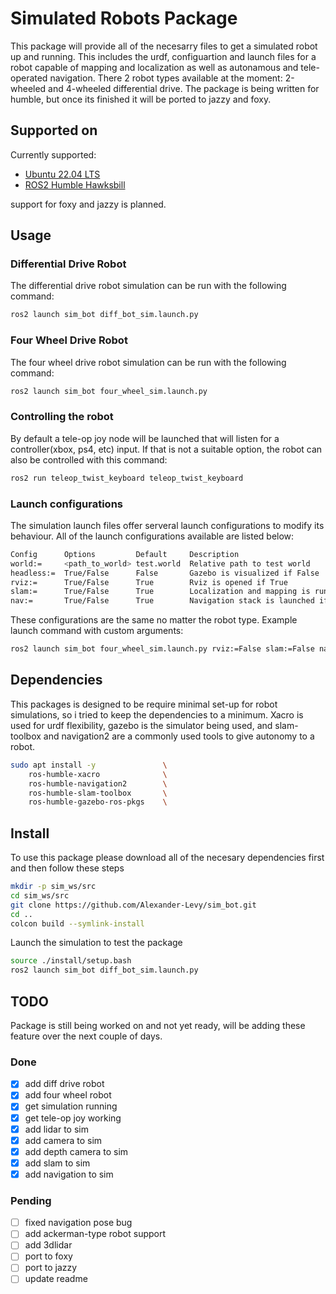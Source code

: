# Simulated Robots Package 
This package will provide all of the necesarry files to get a simulated robot up and running. This includes the urdf, configuartion and launch files for a robot capable of mapping and localization as well as autonamous and tele-operated navigation. There 2 robot types available at the moment: 2-wheeled and 4-wheeled differential drive. The package is being written for humble, but once its finished it will be ported to jazzy and foxy. 

## Supported on
Currently supported:
 - [Ubuntu 22.04 LTS](https://releases.ubuntu.com/jammy/)
 - [ROS2 Humble Hawksbill](https://docs.ros.org/en/rolling/Releases/Release-Humble-Hawksbill.html)

 support for foxy and jazzy is planned.


## Usage 
### Differential Drive Robot
The differential drive robot simulation can be run with the following command:
```bash
ros2 launch sim_bot diff_bot_sim.launch.py 
```

### Four Wheel Drive Robot
The four wheel drive robot simulation can be run with the following command:
```bash
ros2 launch sim_bot four_wheel_sim.launch.py 
```

### Controlling the robot
By default a tele-op joy node will be launched that will listen for a controller(xbox, ps4, etc) input. If that is not a suitable option, the robot can also be controlled with this command:
```bash
ros2 run teleop_twist_keyboard teleop_twist_keyboard 
```

### Launch configurations
The simulation launch files offer serveral launch configurations to modify its behaviour. All of the launch configurations available are listed below:
```bash
Config      Options         Default     Description
world:=     <path_to_world> test.world  Relative path to test world                       
headless:=  True/False      False       Gazebo is visualized if False
rviz:=      True/False      True        Rviz is opened if True
slam:=      True/False      True        Localization and mapping is run if True
nav:=       True/False      True        Navigation stack is launched if True
```

These configurations are the same no matter the robot type. Example launch command with custom arguments:
```bash 
ros2 launch sim_bot four_wheel_sim.launch.py rviz:=False slam:=False nav:=False
```


## Dependencies
This packages is designed to be require minimal set-up for robot simulations, so i tried to keep the dependencies to a minimum. Xacro is used for urdf flexibility, gazebo is the simulator being used, and slam-toolbox and navigation2 are a commonly used tools to give autonomy to a robot.
```bash
sudo apt install -y               \
    ros-humble-xacro              \
    ros-humble-navigation2        \
    ros-humble-slam-toolbox       \
    ros-humble-gazebo-ros-pkgs    \
```


## Install
To use this package please download all of the necesary dependencies first and then follow these steps
```bash
mkdir -p sim_ws/src
cd sim_ws/src
git clone https://github.com/Alexander-Levy/sim_bot.git 
cd ..
colcon build --symlink-install
```
Launch the simulation to test the package
```bash
source ./install/setup.bash
ros2 launch sim_bot diff_bot_sim.launch.py 
```


## TODO 
Package is still being worked on and not yet ready, will be adding these feature over the next couple of days.
### Done
 - [x] add diff drive robot 
 - [x] add four wheel robot
 - [x] get simulation running
 - [x] get tele-op joy working
 - [x] add lidar to sim
 - [x] add camera to sim
 - [x] add depth camera to sim
 - [x] add slam to sim
 - [x] add navigation to sim
### Pending
 - [ ] fixed navigation pose bug
 - [ ] add ackerman-type robot support 
 - [ ] add 3dlidar
 - [ ] port to foxy
 - [ ] port to jazzy
 - [ ] update readme 
